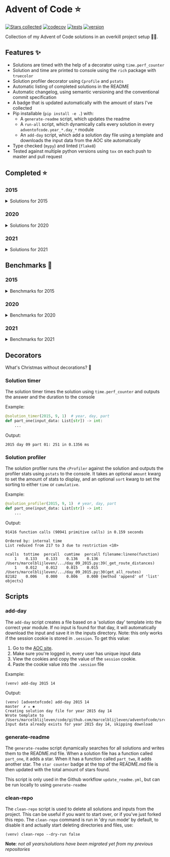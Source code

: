 # Advent of Code ⭐️
[![Stars collected](https://shields.io/static/v1?label=stars%20collected&message=102&color=yellow)]()
[![codecov](https://codecov.io/gh/marcelblijleven/adventofcode/branch/master/graph/badge.svg?token=jZ2TgfyltM)](https://codecov.io/gh/marcelblijleven/adventofcode)
[![tests](https://github.com/marcelblijleven/adventofcode/actions/workflows/tests.yaml/badge.svg)](https://github.com/marcelblijleven/adventofcode)
[![version](https://img.shields.io/github/v/release/marcelblijleven/adventofcode.svg)](https://github.com/marcelblijleven/adventofcode/releases)

Collection of my Advent of Code solutions in an overkill project setup 👻🎄.

## Features ✨
- Solutions are timed with the help of a decorator using `time.perf_counter`
- Solution and time are printed to console using the `rich` package with `truecolor`
- Solution profiler decorator using `Cprofile` and `pstats`
- Automatic listing of completed solutions in the README
- Automatic changelog, using semantic versioning and the conventional commit specification
- A badge that is updated automatically with the amount of stars I've collected
- Pip installable (`pip install -e .`) with:
  - A `generate-readme` script, which updates the readme
  - A `run-all` script, which dynamically calls every solution in every `adventofcode.year_*.day_*` module
  - An `add-day` script, which add a solution day file using a template and downloads the input data from the AOC site automatically
- Type checked (`mypy`) and linted (`flake8`)
- Tested against multiple python versions using `tox` on each push to master and pull request

<!-- start completed section -->
## Completed ⭐️
### 2015
<details><summary>Solutions for 2015</summary>
<p>

| day   | part one | part two |
| :---: | :------: | :------: |
| 01 | ⭐️ | ⭐️ |
| 02 | ⭐️ | ⭐️ |
| 03 | ⭐️ | ⭐️ |
| 04 | ⭐️ | ⭐️ |
| 05 | ⭐️ | ⭐️ |
| 06 | ⭐️ | ⭐️ |
| 07 | ⭐️ | ⭐️ |
| 08 | ⭐️ | ⭐️ |
| 09 | ⭐️ | ⭐️ |
| 10 | ⭐️ | ⭐️ |
| 11 | ⭐️ | ⭐️ |
| 12 | ⭐️ | ⭐️ |
| 13 | ⭐️ | ⭐️ |
| 14 | ⭐️ | ⭐️ |
| 15 | ⭐️ | ⭐️ |
| 16 | ⭐️ | ⭐️ |
| 17 | ⭐️ | ⭐️ |
| 18 | ⭐️ | ⭐️ |
| 19 | ⭐️ | ⭐️ |
| 20 | ⭐️ | ⭐️ |
| 21 | ⭐️ | ⭐️ |
| 22 | ⭐️ | ⭐️ |
| 23 | ⭐️ | ⭐️ |
| 24 | ⭐️ | ⭐️ |
| 25 | ⭐️ | ⭐️ |

</p>
</details>

### 2020
<details><summary>Solutions for 2020</summary>
<p>

| day   | part one | part two |
| :---: | :------: | :------: |
| 01 | ⭐️ | ⭐️ |
| 02 | ⭐️ | ⭐️ |
| 03 | ⭐️ | ⭐️ |
| 04 | ⭐️ | ⭐️ |
| 05 | ⭐️ | ⭐️ |
| 06 | ⭐️ | ⭐️ |
| 07 | ⭐️ | ⭐️ |
| 08 | ⭐️ | ⭐️ |
| 09 | ⭐️ | ⭐️ |
| 10 | ⭐️ | ⭐️ |
| 11 | ⭐️ | ⭐️ |
| 12 | ⭐️ | ⭐️ |
| 13 | ⭐️ | ⭐️ |
| 14 | ⭐️ | ⭐️ |
| 15 | ⭐️ | ⭐️ |

</p>
</details>

### 2021
<details><summary>Solutions for 2021</summary>
<p>

| day   | part one | part two |
| :---: | :------: | :------: |
| 01 | ⭐️ | ⭐️ |
| 02 | ⭐️ | ⭐️ |
| 03 | ⭐️ | ⭐️ |
| 04 | ⭐️ | ⭐️ |
| 05 | ⭐️ | ⭐️ |
| 06 | ⭐️ | ⭐️ |
| 07 | ⭐️ | ⭐️ |
| 08 | ⭐️ | ⭐️ |
| 09 | ⭐️ | ⭐️ |
| 10 | ⭐️ | ⭐️ |
| 11 | ⭐️ | ⭐️ |

</p>
</details>


<!-- end completed section -->

<!-- start benchmark section -->
## Benchmarks 🚀
### 2015
<details><summary>Benchmarks for 2015</summary>
<p>

|  day  | part  | duration |
| :---: | :---: | -------: |
| 01 | part one | 0.87 ms |
| 01 | part two | 0.37 ms |
| 02 | part one | 4.46 ms |
| 02 | part two | 4.15 ms |
| 03 | part one | 6.75 ms |
| 03 | part two | 8.82 ms |
| 04 | part one | 333.73 ms |
| 04 | part two | 8140.10 ms |
| 05 | part one | 4.01 ms |
| 05 | part two | 5.82 ms |
| 06 | part one | 12203.14 ms |
| 06 | part two | 9126.94 ms |
| 07 | part one | 3.67 ms |
| 07 | part two | 7.33 ms |
| 08 | part one | 2.55 ms |
| 08 | part two | 0.97 ms |
| 09 | part one | 294.32 ms |
| 09 | part two | 306.38 ms |
| 10 | part one | 963.03 ms |
| 10 | part two | 9617.11 ms |
| 11 | part one | 0.02 ms |
| 11 | part two | 0.01 ms |
| 12 | part one | 2.84 ms |
| 12 | part two | 2.29 ms |
| 13 | part one | 332.69 ms |
| 13 | part two | 2907.43 ms |
| 14 | part one | 57.30 ms |
| 14 | part two | 68.64 ms |
| 15 | part one | 2137.44 ms |
| 15 | part two | 754.40 ms |
| 16 | part one | 2.65 ms |
| 16 | part two | 2.67 ms |
| 17 | part one | 507.51 ms |
| 17 | part two | 285.50 ms |
| 18 | part one | 7436.95 ms |
| 18 | part two | 5324.89 ms |
| 19 | part one | 8.57 ms |
| 19 | part two | 0.38 ms |
| 20 | part one | 7938.11 ms |
| 20 | part two | 2262.16 ms |
| 21 | part one | 15.81 ms |
| 21 | part two | 14.73 ms |
| 22 | part one | 653.37 ms |
| 22 | part two | 441.59 ms |
| 23 | part one | 2.05 ms |
| 23 | part two | 2.71 ms |
| 24 | part one | 217.20 ms |
| 24 | part two | 10.32 ms |
| 25 | part one | 6792.81 ms |
| 25 | part two | 0.00 ms |

</p>
</details>

### 2020
<details><summary>Benchmarks for 2020</summary>
<p>

|  day  | part  | duration |
| :---: | :---: | -------: |
| 01 | part one | 0.31 ms |
| 01 | part two | 265.49 ms |
| 02 | part one | 8.78 ms |
| 02 | part two | 8.86 ms |
| 03 | part one | 0.31 ms |
| 03 | part two | 1.07 ms |
| 05 | part one | 26.12 ms |
| 05 | part two | 8.17 ms |
| 05 | part one binary version | 1.65 ms |
| 06 | part one | 2.51 ms |
| 06 | part two | 3.09 ms |
| 07 | part one | 209.15 ms |
| 07 | part two | 2.58 ms |
| 08 | part one | 1.12 ms |
| 08 | part two | 68.21 ms |
| 09 | part one | 2.22 ms |
| 09 | part two | 1433.78 ms |
| 10 | part one | 0.08 ms |
| 10 | part two | 0.13 ms |
| 11 | part one | 4829.47 ms |
| 11 | part two | 4330.25 ms |
| 12 | part one | 0.97 ms |
| 12 | part two | 1.12 ms |
| 13 | part one | 0.56 ms |
| 13 | part two | 0.25 ms |
| 14 | part one | 5.48 ms |
| 14 | part two | 572.31 ms |
| 15 | part one | 0.64 ms |
| 15 | part two | 8811.56 ms |
| 16 | part one | 5.49 ms |
| 16 | part two | 0.01 ms |

</p>
</details>

### 2021
<details><summary>Benchmarks for 2021</summary>
<p>

|  day  | part  | duration |
| :---: | :---: | -------: |
| 01 | part one | 0.78 ms |
| 01 | part two | 3.29 ms |
| 01 | part two reuse part one | 2.35 ms |
| 02 | part one | 1.54 ms |
| 02 | part two | 1.51 ms |
| 03 | part one | 2.63 ms |
| 03 | part two | 7.89 ms |
| 04 | part one | 21.67 ms |
| 04 | part two | 34.83 ms |
| 05 | part one | 73.54 ms |
| 05 | part two | 118.77 ms |
| 06 | part one | 0.11 ms |
| 06 | part two | 0.22 ms |
| 06 | part two faster | 0.25 ms |
| 07 | part one | 0.43 ms |
| 07 | part two | 0.81 ms |
| 08 | part one | 0.65 ms |
| 08 | part two | 3.40 ms |
| 09 | part one | 14.88 ms |
| 09 | part two | 20.69 ms |
| 09 | part two async | 26.22 ms |
| 09 | part two mp | 201.47 ms |
| 10 | part one | 2.74 ms |
| 10 | part two | 6.54 ms |

</p>
</details>

<!-- end benchmark section --> 

## Decorators
What's Christmas without decorations? 🎄

### Solution timer
The solution timer times the solution using `time.perf_counter` and outputs the answer and the duration to the console

Example:
```python
@solution_timer(2015, 9, 1)  # year, day, part
def part_one(input_data: List[str]) -> int:
    ...
```

Output:
```text
2015 day 09 part 01: 251 in 0.1356 ms
```

### Solution profiler
The solution profiler runs the `cProfiler` against the solution and outputs the profiler stats using `pstats` to the console.
It takes an optional `amount` kwarg to set the amount of stats to display, and an optional `sort` kwarg to set the sorting to either
`time` or `cumulative`.

Example:
```python
@solution_profiler(2015, 9, 1)  # year, day, part
def part_one(input_data: List[str]) -> int:
    ...
```

Output:
```text
91416 function calls (90941 primitive calls) in 0.159 seconds

Ordered by: internal time
List reduced from 217 to 3 due to restriction <10>

ncalls  tottime  percall  cumtime  percall filename:lineno(function)
    1    0.133    0.133    0.136    0.136 /Users/marcelblijleven/.../day_09_2015.py:39(_get_route_distances)
    1    0.012    0.012    0.015    0.015 /Users/marcelblijleven/.../day_09_2015.py:30(get_all_routes)
82182    0.006    0.000    0.006    0.000 {method 'append' of 'list' objects}
```

## Scripts
### add-day
The `add-day` script creates a file based on a 'solution day' template into the correct year module. If no input is found
for that day, it will automatically download the input and save it in the inputs directory. Note: this only works if the
session cookie is stored in `.session`. To get this value:
1. Go to the [AOC site](https://adventofcode.com).
2. Make sure you're logged in, every user has unique input data
3. View the cookies and copy the value of the `session` cookie.
4. Paste the cookie value into the `.session` file

Example:
```shell
(venv) add-day 2015 14
```

Output:
```text
(venv) [adventofcode] add-day 2015 14                                                                                                                                                                   master  ✗ ✭ ✱
Creating solution day file for year 2015 day 14
Wrote template to /Users/marcelblijleven/code/github.com/marcelblijleven/adventofcode/src/adventofcode/year_2015/day_14_2015.py
Input data already exists for year 2015 day 14, skipping download
```

### generate-readme
The `generate-readme` script dynamically searches for all solutions and writes them to the README.md file.
When a solution file has a function called `part_one`, it adds a star. When it has a function called `part_two`, it adds another
star. The `star counter` badge at the top of the README.md file is then updated with the total amount of stars found.

This script is only used in the Github workflow `update_readme.yml`, but can be run locally to using `generate-readme`

### clean-repo
The `clean-repo` script is used to delete all solutions and inputs from the project. This can be useful if you want to start over,
or if you've just forked this repo. The `clean-repo` command is run in 'dry run mode' by default, to disable it and actually
start deleting directories and files, use:

```shell
(venv) clean-repo --dry-run false 
```

**Note**: _not all years/solutions have been migrated yet from my previous repositories_
